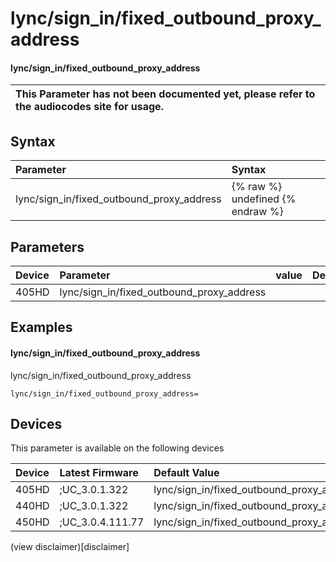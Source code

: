﻿---
description: lync/sign_in/fixed_outbound_proxy_address
search:
    keywords: ['lync','sign_in','fixed_outbound_proxy_address']
---

# lync/sign_in/fixed_outbound_proxy_address

#### lync/sign_in/fixed_outbound_proxy_address


| This Parameter has not been documented yet, please refer to the audiocodes site for usage.  |
| :--- |

## Syntax
| Parameter | Syntax |
| :--- | :--- |
|lync/sign_in/fixed_outbound_proxy_address | {% raw %} undefined {% endraw %} |

## Parameters
|Device|Parameter|value|Description|
|:---|:---|:---|:---|
| 405HD | lync/sign_in/fixed_outbound_proxy_address |  |  |

## Examples
#### lync/sign_in/fixed_outbound_proxy_address

lync/sign_in/fixed_outbound_proxy_address

```
lync/sign_in/fixed_outbound_proxy_address=
```

## Devices
This parameter is available on the following devices

| Device | Latest Firmware | Default Value |
|:---|:---|:---|
| 405HD | ;UC_3.0.1.322 | lync/sign_in/fixed_outbound_proxy_address= 
| 440HD | ;UC_3.0.1.322 | lync/sign_in/fixed_outbound_proxy_address= 
| 450HD | ;UC_3.0.4.111.77 | lync/sign_in/fixed_outbound_proxy_address=0.0.0.0 

(view disclaimer)[disclaimer]
